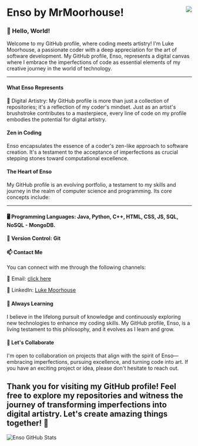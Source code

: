 # Enso by MrMoorhouse!  <img align="right" src="https://komarev.com/ghpvc/?username=MrMoorhouse&show_icons=true&color=blue">

### 👋 Hello, World!
Welcome to my GitHub profile, where coding meets artistry! I'm Luke Moorhouse, a passionate coder with a deep appreciation for the art of software development. My GitHub profile, Enso, represents a digital canvas where I embrace the imperfections of code as essential elements of my creative journey in the world of technology.

*** 
#### What Enso Represents
🎨 Digital Artistry: My GitHub profile is more than just a collection of repositories; it's a reflection of my coder's mindset. Just as an artist's brushstroke contributes to a masterpiece, every line of code on my profile embodies the potential for digital artistry.

#### Zen in Coding
Enso encapsulates the essence of a coder's zen-like approach to software creation. It's a testament to the acceptance of imperfections as crucial stepping stones toward computational excellence.

#### The Heart of Enso
My GitHub profile is an evolving portfolio, a testament to my skills and journey in the realm of computer science and programming. Its core concepts include:

*** 
#### 🖥️ Programming Languages: Java, Python, C++, HTML, CSS, JS, SQL, NoSQL - MongoDB.  

#### 💼 Version Control: Git

#### 📫 Contact Me
You can connect with me through the following channels:

📧 Email: [click here](lm678@uowmail.edu.au)  

💼 LinkedIn: [Luke Moorhouse](www.linkedin.com/in/lukemoorhouse)  

#### 🌱 Always Learning  
I believe in the lifelong pursuit of knowledge and continuously exploring new technologies to enhance my coding skills. My GitHub profile, Enso, is a living testament to this philosophy, and it evolves as I learn and grow.

#### 🤝 Let's Collaborate
I'm open to collaboration on projects that align with the spirit of Enso—embracing imperfections, pursuing excellence, and turning code into art. If you have an exciting project or idea, please don't hesitate to reach out.

Thank you for visiting my GitHub profile! Feel free to explore my repositories and witness the journey of transforming imperfections into digital artistry. Let's create amazing things together! 🚀
---
![Enso GitHub Stats](https://github-readme-stats.vercel.app/api?username=MrMoorhouse&show_icons=true&theme=dark)

